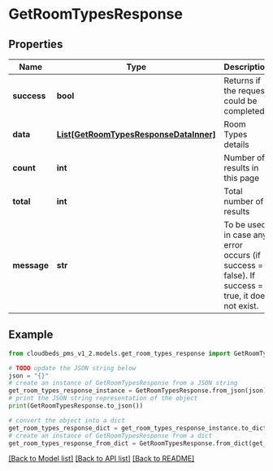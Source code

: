 # GetRoomTypesResponse


## Properties

Name | Type | Description | Notes
------------ | ------------- | ------------- | -------------
**success** | **bool** | Returns if the request could be completed | [optional] 
**data** | [**List[GetRoomTypesResponseDataInner]**](GetRoomTypesResponseDataInner.md) | Room Types details | [optional] 
**count** | **int** | Number of results in this page | [optional] 
**total** | **int** | Total number of results | [optional] 
**message** | **str** | To be used in case any error occurs (if success &#x3D; false). If success &#x3D; true, it does not exist. | [optional] 

## Example

```python
from cloudbeds_pms_v1_2.models.get_room_types_response import GetRoomTypesResponse

# TODO update the JSON string below
json = "{}"
# create an instance of GetRoomTypesResponse from a JSON string
get_room_types_response_instance = GetRoomTypesResponse.from_json(json)
# print the JSON string representation of the object
print(GetRoomTypesResponse.to_json())

# convert the object into a dict
get_room_types_response_dict = get_room_types_response_instance.to_dict()
# create an instance of GetRoomTypesResponse from a dict
get_room_types_response_from_dict = GetRoomTypesResponse.from_dict(get_room_types_response_dict)
```
[[Back to Model list]](../README.md#documentation-for-models) [[Back to API list]](../README.md#documentation-for-api-endpoints) [[Back to README]](../README.md)


